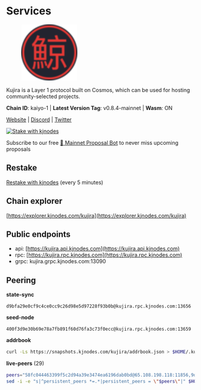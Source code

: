 # Services

<figure><img src="https://raw.githubusercontent.com/kj89/cosmos-images/main/logos/kujira.png" width="150" alt=""><figcaption></figcaption></figure>

Kujira is a Layer 1 protocol built on Cosmos, which can be used for  hosting community-selected projects.

**Chain ID**: kaiyo-1 | **Latest Version Tag**: v0.8.4-mainnet | **Wasm**: ON

[Website](https://kujira.app) | [Discord](https://discord.gg/teamkujira) | [Twitter](https://twitter.com/TeamKujira)

[![Stake with kjnodes](https://i.ibb.co/cr44Q8j/button-stake-with-kjnodes.png)](https://restake.app/kujira/kujiravaloper1tnuqj73jfn3724lqz34c27tuv80nv336sadqym)

Subscribe to our free [🤖 Mainnet Proposal Bot](https://t.me/kjnodes_proposal_bot) to never miss upcoming proposals

## Restake

[Restake with kjnodes](https://restake.app/kujira/kujiravaloper1tnuqj73jfn3724lqz34c27tuv80nv336sadqym) (every 5 minutes)
## Chain explorer
[https://explorer.kjnodes.com/kujira](https://explorer.kjnodes.com/kujira)

## Public endpoints

* api: [https://kujira.api.kjnodes.com](https://kujira.api.kjnodes.com)
* rpc: [https://kujira.rpc.kjnodes.com](https://kujira.rpc.kjnodes.com)
* grpc: kujira.grpc.kjnodes.com:13090

## Peering

**state-sync**

```text
d9bfa29e0cf9c4ce0cc9c26d98e5d97228f93b0b@kujira.rpc.kjnodes.com:13656
```

**seed-node**

```text
400f3d9e30b69e78a7fb891f60d76fa3c73f0ecc@kujira.rpc.kjnodes.com:13659
```

**addrbook**
```bash
curl -Ls https://snapshots.kjnodes.com/kujira/addrbook.json > $HOME/.kujira/config/addrbook.json
```

**live-peers** (29)
```bash
peers="58fc044463399f5c2d94a39e3474ea6196dab0bd@65.108.198.118:11856,9dc8a19299064e8d5a414a1fc25dd0d12d9871c8@138.201.16.240:30095,b12591db8b67f7a78b2834b5c122299fdb6c8deb@65.108.201.154:2060,4af5ea231c2fe1ca8174fb627e65bc09564f313b@45.143.196.110:11856,d9bfa29e0cf9c4ce0cc9c26d98e5d97228f93b0b@65.109.88.38:13656,ecafd5cadaf3526a588550a7bc343ce2670c988d@185.16.39.231:26656,a9ed3a9256cbabe889b2989ad99a3e7e173c3ffe@108.165.178.242:26655,27227b6c380d806bc9c934bdbd8ca060fb61d7df@217.174.247.59:15602,4db916788d45d5454cfe7a68ca02c56996ee6b96@194.163.151.124:26656,79ace78a1fb98876c7bcbf8ec54864b740aa76ff@65.108.128.201:11856,7f83a8f94bddb377ff195b3c9ee2abc91ddf0433@51.81.242.74:26656,da2673cf09dc2c124947827f4cf5e7c17114d504@142.132.202.98:26656,6cceba286b498d4a1931f85e35ea0fa433373057@88.198.128.174:26656,177872437b2a31ebb0fb740ba5bd32b0be99e280@5.79.74.229:31095,d6f2eee997d108d4fde5683e31d678427376dfce@77.68.27.75:26656,52739251216bd8e7d17ac69810f83bf58a7b1b10@47.144.5.20:26656,3d150f6a71caca5607daff69c9049c04c37da64e@51.210.223.186:30095,09076c7908db88316498cf4cd4702a8d269e0da9@15.235.114.85:26656,afc247bceddc0eeeb6cf62db6fb4f985b03dd3b0@95.214.53.191:26656,1d436f8d9a36e7d93d897012dd4e98871e8c4fbb@65.108.137.37:26656,3533d12b4dcacec1ab74183fad9cc65cb9e71ac7@198.244.167.22:5060,fb5b72024981de8ea392876c8409fe60a439d699@54.235.174.123:26656,35af92154fdb2ac19f3f010c26cca9e5c175d054@65.108.238.61:27656,01d708d4124f30700c05c97947ae10231d8755f7@95.217.197.100:26655,030f65339defb01b0e3ddaeaa54cbeac00dd0c74@185.182.193.89:26656,f2fe529a8d41ce4beffccb2e00342e74df9ebeca@78.31.71.246:26656,8362a432d50cc800618de6a76cc92d532baa8fa4@173.212.247.202:26656,0cd7caa189ab5e3fb19b4d32516027b578ab7838@45.79.118.43:26656,1d6fceb2a8182e9b91d105053dbe03bc9248bcd0@89.163.146.22:26656"
sed -i -e "s|^persistent_peers *=.*|persistent_peers = \"$peers\"|" $HOME/.kujira/config/config.toml
```
